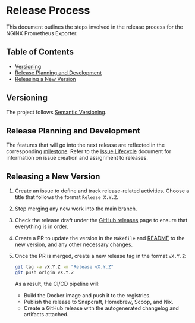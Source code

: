 # Release Process

This document outlines the steps involved in the release process for the NGINX Prometheus Exporter.

<!-- START doctoc generated TOC please keep comment here to allow auto update -->
<!-- DON'T EDIT THIS SECTION, INSTEAD RE-RUN doctoc TO UPDATE -->
## Table of Contents

- [Versioning](#versioning)
- [Release Planning and Development](#release-planning-and-development)
- [Releasing a New Version](#releasing-a-new-version)

<!-- END doctoc generated TOC please keep comment here to allow auto update -->

## Versioning

The project follows [Semantic Versioning](https://semver.org/).

## Release Planning and Development

The features that will go into the next release are reflected in the
corresponding [milestone](https://github.com/nginx/nginx-prometheus-exporter/milestones). Refer to
the [Issue Lifecycle](/ISSUE_LIFECYCLE.md) document for information on issue creation and assignment to releases.

## Releasing a New Version

1. Create an issue to define and track release-related activities. Choose a title that follows the
   format `Release X.Y.Z`.
2. Stop merging any new work into the main branch.
3. Check the release draft under the [GitHub releases](https://github.com/nginx/nginx-prometheus-exporter/releases) page
   to ensure that everything is in order.
4. Create a PR to update the version in the `Makefile` and [README](README.md) to the new version, and any other necessary
   changes.
5. Once the PR is merged, create a new release tag in the format `vX.Y.Z`:

   ```bash
   git tag -a vX.Y.Z -m "Release vX.Y.Z"
   git push origin vX.Y.Z
   ```

   As a result, the CI/CD pipeline will:

   - Build the Docker image and push it to the registries.
   - Publish the release to Snapcraft, Homebrew, Scoop, and Nix.
   - Create a GitHub release with the autogenerated changelog and artifacts attached.
